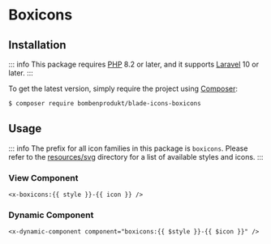 # Boxicons

## Installation

::: info
This package requires [PHP](https://www.php.net/) 8.2 or later, and it supports [Laravel](https://laravel.com/) 10 or later.
:::

To get the latest version, simply require the project using [Composer](https://getcomposer.org/):

```bash
$ composer require bombenprodukt/blade-icons-boxicons
```

## Usage

::: info
The prefix for all icon families in this package is `boxicons`. Please refer to the [resources/svg](https://github.com/faustbrian/blade-icons-boxicons/tree/main/resources/svg) directory for a list of available styles and icons.
:::

### View Component

```blade
<x-boxicons:{{ style }}-{{ icon }} />
```

### Dynamic Component

```blade
<x-dynamic-component component="boxicons:{{ $style }}-{{ $icon }}" />
```
